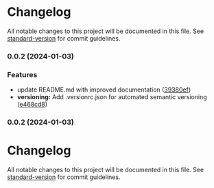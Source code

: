 # Changelog

All notable changes to this project will be documented in this file. See [standard-version](https://github.com/conventional-changelog/standard-version) for commit guidelines.

### 0.0.2 (2024-01-03)


### Features

* update README.md with improved documentation ([39380ef](https://github.com/FFriZ/frizlabz.pinescript/commits/39380efaf121e1569e903231636d0b38929c77bb))
* **versioning:** Add .versionrc.json for automated semantic versioning ([e468cd8](https://github.com/FFriZ/frizlabz.pinescript/commits/e468cd8aa8c01e6d2aaf99970627f12ff8dd0259))

### 0.0.2 (2024-01-03)

# Changelog

All notable changes to this project will be documented in this file. See [standard-version](https://github.com/conventional-changelog/standard-version) for commit guidelines.
